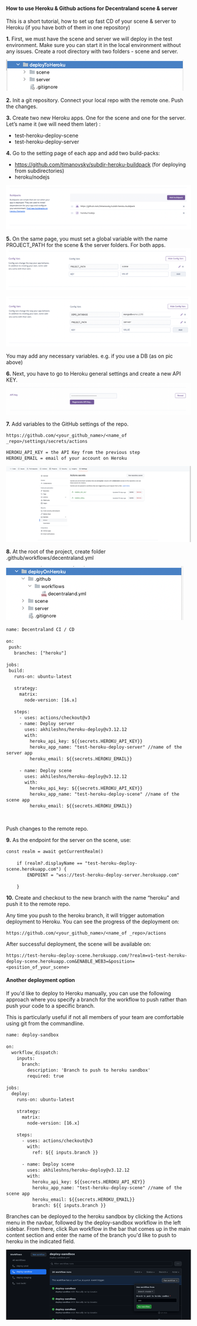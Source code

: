 #### How to use Heroku & Github actions for Decentraland scene & server


This is a short tutorial, how to set up fast CD of your scene & server to Heroku (if you have both of them in one repository)


**1.** First, we must have the scene and server we will deploy in the test environment.
Make sure you can start it in the local environment without any issues.
Create a root directory with two folders - scene and server.

![directory](src/images/directory.png)


**2.** Init a git repository.
Connect your local repo with the remote one. Push the changes.

**3.** Create two new Heroku apps. One for the scene and one for the server.
Let’s name it (we will need them later) :
- test-heroku-deploy-scene
- test-heroku-deploy-server


**4.** Go to the setting page of each app and add two build-packs:

- https://github.com/timanovsky/subdir-heroku-buildpack (for deploying from subdirectories)
- heroku/nodejs

![Build-Pack](src/images/build-pack.png)


**5.** On the same page, you must set a global variable with the name PROJECT_PATH for the scene & the server folders.
For both apps.
![](src/images/config_var_scene.png)

![](src/images/config_var_server.png)


You may add any necessary variables. e.g. if you use a DB (as on pic above)


**6.** Next, you have to go to Heroku general settings and create a new API KEY.
![](src/images/api.png)


**7.** Add variables to the GitHub settings of the repo.
```
https://github.com/<your_github_name>/<name_of _repo>/settings/secrets/actions
```

```
HEROKU_API_KEY = the API Key from the previous step
HEROKU_EMAIL = email of your account on Heroku
```
![](src/images/git_settings.png)

**8.** At the root of the project, create folder .github/workflows/decentraland.yml

![](src/images/git_folder.png)


```
name: Decentraland CI / CD

on:
 push:
   branches: ["heroku"]

jobs:
 build:
   runs-on: ubuntu-latest

   strategy:
     matrix:
       node-version: [16.x]

   steps:
     - uses: actions/checkout@v3
     - name: Deploy server
       uses: akhileshns/heroku-deploy@v3.12.12
       with:
         heroku_api_key: ${{secrets.HEROKU_API_KEY}}
         heroku_app_name: "test-heroku-deploy-server" //name of the server app
         heroku_email: ${{secrets.HEROKU_EMAIL}}

     - name: Deploy scene
       uses: akhileshns/heroku-deploy@v3.12.12
       with:
         heroku_api_key: ${{secrets.HEROKU_API_KEY}}
         heroku_app_name: "test-heroku-deploy-scene" //name of the scene app
         heroku_email: ${{secrets.HEROKU_EMAIL}}



```

Push changes to the remote repo.



**9.** As the endpoint for the server on the scene, use:

```
const realm = await getCurrentRealm()

    if (realm?.displayName == "test-heroku-deploy-scene.herokuapp.com") {
        ENDPOINT = "wss://test-heroku-deploy-server.herokuapp.com"

    }

```

**10.** Create and checkout to the new branch with the name “heroku” and push it to the remote repo.

Any time you push to the heroku branch, it will trigger automation deployment to Heroku.
You can see the progress of the deployment on:
```
https://github.com/<your_github_name>/<name_of _repo>/actions
```


After successful deployment, the scene will be available on:

```
https://test-heroku-deploy-scene.herokuapp.com/?realm=v1~test-heroku-deploy-scene.herokuapp.com&ENABLE_WEB3=&position=<position_of_your_scene>
```

#### Another deployment option

If you'd like to deploy to Heroku manually, you can use the following approach where you specify a branch for the workflow to push rather than push your code to a specific branch.

This is particularly useful if not all members of your team are comfortable using git from the commandline.

```
name: deploy-sandbox

on:
  workflow_dispatch:
    inputs:
      branch:
        description: 'Branch to push to heroku sandbox'
        required: true

jobs:
  deploy:
    runs-on: ubuntu-latest

    strategy:
      matrix:
        node-version: [16.x]

    steps:
      - uses: actions/checkout@v3
        with:
          ref: ${{ inputs.branch }}

      - name: Deploy scene
        uses: akhileshns/heroku-deploy@v3.12.12
        with:
          heroku_api_key: ${{secrets.HEROKU_API_KEY}}
          heroku_app_name: "test-heroku-deploy-scene" //name of the scene app
          heroku_email: ${{secrets.HEROKU_EMAIL}}
          branch: ${{ inputs.branch }}
```

Branches can be deployed to the heroku sandbox by clicking the Actions menu in the navbar, followed by the deploy-sandbox workflow in the left sidebar. From there, click Run workflow in the bar that comes up in the main content section and enter the name of the branch you'd like to push to heroku in the indicated field.

![](src/images/deployment_by_branch.png)
